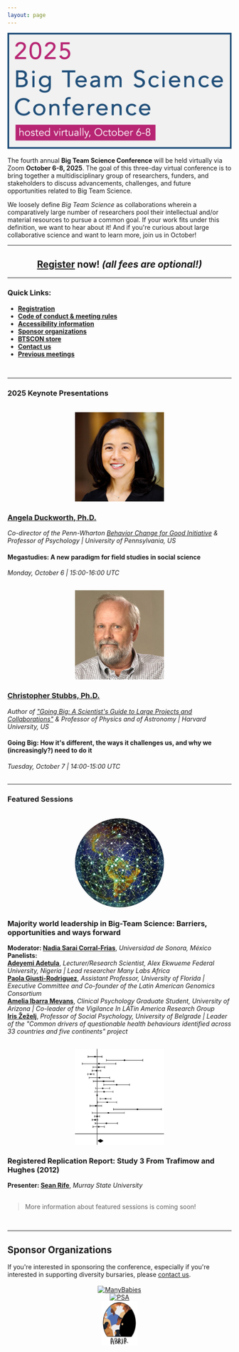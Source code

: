 ```yaml
---
layout: page
---
```



<img src="/assets/img/BTSCon2025_logo.png" alt="2025 Big Team Science Conference; hosted virtually, dates TBA" />



<p>The fourth annual <b>Big Team Science Conference</b> will be held virtually via Zoom <b>October 6-8, 2025</b>. The goal of this three-day virtual conference is to bring together a multidisciplinary group of researchers, funders, and stakeholders to discuss advancements, challenges, and future opportunities related to Big Team Science. </p>

<p>We loosely define <i>Big Team Science</i> as collaborations wherein a comparatively large number of researchers pool their intellectual and/or material resources to pursue a common goal. If your work fits under this definition, we want to hear about it! And if you're curious about large collaborative science and want to learn more, join us in October!</p>

***

<h2 align="center"><a href="{{site.baseurl}}/registration/">Register</a> now! <i>(all fees are optional!)</i></h2>

<!--

***

<h2 align="center"><a href="{{site.baseurl}}/submissions/">Submit an abstract</a> to present at this year's BTSCON!</h2>
-->

***

### Quick Links:

* <b><a href="{{site.baseurl}}/registration/">Registration</a></b>
* <b><a href="{{site.baseurl}}/codeofconduct/">Code of conduct & meeting rules</a></b>
* <b><a href="{{site.baseurl}}/access/">Accessibility information</a></b>
* <b><a href="#sponsors">Sponsor organizations</a></b>
* <b><a href="https://www.bonfire.com/store/psychological-science-accelerator-store/" target="_blank">BTSCON store</a></b>
* <b><a href="{{site.baseurl}}/contact/">Contact us</a></b>
* <b><a href="{{site.baseurl}}/previous-meetings/">Previous meetings</a></b>

<br>

***
### 2025 Keynote Presentations

<section>
  <div class="container">
    <div class="row">
      <div class="col-sm-12">
        <p>    </p>
      </div>
    </div>
    <div class="row">
      <div class="col-sm-4 col-xs-6" align="center">
        <br>
        <a href="https://angeladuckworth.com/" target="_blank"><img src="/assets/img/duckworth_headshot.jpg" alt="Angela Duckworth, Ph.D." width="200" height="200"></a>
      </div>
      <div class="col-sm-8">
        <h3><a href="https://angeladuckworth.com/" target="_blank">Angela Duckworth, Ph.D.</a></h3>
        <i>Co-director of the Penn-Wharton <a href="https://bcfg.wharton.upenn.edu/" target="_blank">Behavior Change for Good Initiative</a> & Professor of Psychology | University of Pennsylvania, US</i>
        <h4>Megastudies: A new paradigm for field studies in social science</h4>
        <i>Monday, October 6 | 15:00-16:00 UTC</i>
      </div>
    </div>
    <div class="row">
      <div class="col-sm-12">
        <p>    </p>
      </div>
    </div>
    <div class="row">
      <div class="col-sm-4 col-xs-6" align="center">
        <br>
        <a href="https://www.physics.harvard.edu/people/facpages/stubbs" target="_blank"><img src="/assets/img/stubbs_headshot.jpg" alt="Christopher Stubbs, Ph.D." width="200" height="200"></a>
      </div>
      <div class="col-sm-8">
        <h3><a href="https://www.physics.harvard.edu/people/facpages/stubbs" target="_blank">Christopher Stubbs, Ph.D.</a></h3>
        <i>Author of <a href="https://mitpress.mit.edu/9780262547963/going-big/" target="_blank">"Going Big: A Scientist's Guide to Large Projects and Collaborations"</a> & Professor of Physics and of Astronomy | Harvard University, US</i>
        <h4>Going Big: How it's different, the ways it challenges us, and why we (increasingly?) need to do it</h4>
        <i>Tuesday, October 7 | 14:00-15:00 UTC</i>
      </div>
    </div>
  </div>
</section>
<br>

***

### Featured Sessions

<section>
  <div class="container">
    <div class="row">
      <div class="col-sm-12">
        <p>    </p>
      </div>
    </div>
    <div class="row">
      <div class="col-sm-4" align="center">
        <br>
        <img src="/assets/img/globe.jpg" alt="" width="200" style="border-radius: 50%;">
      </div>
      <div class="col-sm-8">
        <h3>Majority world leadership in Big-Team Science: Barriers, opportunities and ways forward</h3>
        <b>Moderator: <a href="https://investigadores.unison.mx/en/persons/nadia-sarai-corral-frias" target="_blank">Nadia Sarai Corral-Frias</a></b>, <i>Universidad de Sonora, México</i><br>
        <b>Panelists:<br>
        <a href="" target="_blank">Adeyemi Adetula</a></b>, <i>Lecturer/Research Scientist, Alex Ekwueme Federal University, Nigeria | Lead researcher Many Labs Africa</i><br>
        <b><a href="" target="_blank">Paola Giusti-Rodriguez</a></b>, <i>Assistant Professor, University of Florida | Executive Committee and Co-founder of the Latin American Genomics Consortium</i><br>
        <b><a href="" target="_blank">Amelia Ibarra Mevans</a></b>, <i>Clinical Psychology Graduate Student, University of Arizona | Co-leader of the Vigilance In LATin America Research Group</i><br>
        <b><a href="" target="_blank">Iris Žeželj</a></b>, <i>Professor of Social Psychology, University of Belgrade | 
Leader of the "Common drivers of questionable health behaviours identified across 33 countries and five continents" project</i><br>
      </div>
    </div>
    <div class="row">
      <div class="col-sm-12">
        <p>    </p>
      </div>
    </div>
    <div class="row">
      <div class="col-sm-4" align="center">
        <br>
        <img src="/assets/img/forest.png" alt="" width="200">
      </div>
      <div class="col-sm-8">
        <h3>Registered Replication Report: Study 3 From Trafimow and Hughes (2012)</h3>
        <b>Presenter: <a href="https://seanrife.com/" target="_blank">Sean Rife</a></b>, <i>Murray State University</i><br>
      </div>
    </div>
  </div>
</section>

<br>


> More information about featured sessions is coming soon!

<br>

***

<h2 id="sponsors">Sponsor Organizations</h2>
<section>
	<div>If you're interested in sponsoring the conference, especially if you're interested in supporting diversity bursaries, please <a href="{{site.baseurl}}/contact/">contact us</a>. </div>
	<br>
	<div class="container">
		<div class="row justify-content-around">
		  <div class="col-lg-3 col-md-2 col-sm-2 col-xs-2" align="center">
		    <a href="https://manybabies.github.io" class="image" target="_blank"><img src="/assets/img/MB_logo.png" alt="ManyBabies" width="100" height="100"></a>
		  </div>
		  <div class="col-lg-3 col-md-2 col-sm-2 col-xs-2" align="center">
			  <a href="https://psysciacc.org/" class="image" target="_blank"><img src="/assets/img/psa_logo.png" alt="PSA" width="100" height="100"></a>
		  </div>
		  <div class="col-lg-3 col-md-2 col-sm-2 col-xs-2" align="center">
			  <a href="https://abrirpsy.org/" class="image" target="_blank"><img src="/assets/img/abrir.png" alt="ABRIR" height="100"></a>
		  </div>
	  </div>
  </div>
</section>



